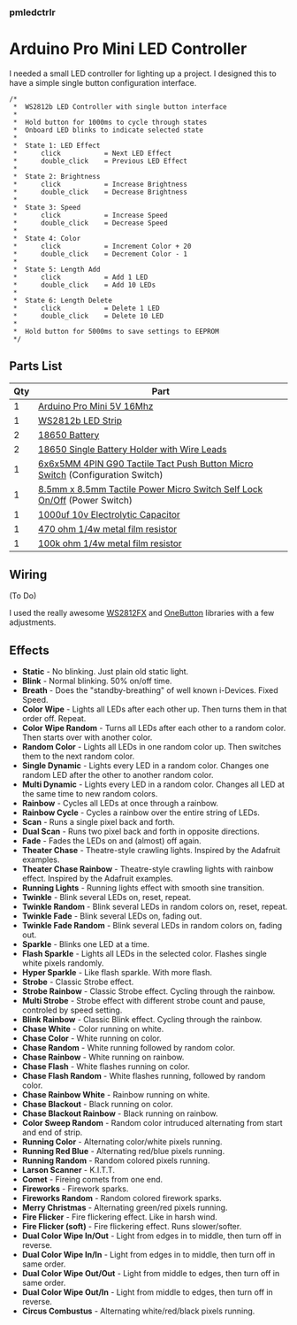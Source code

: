 ### pmledctrlr
# Arduino Pro Mini LED Controller

I needed a small LED controller for lighting up a project.  I designed this to have a simple single button configuration interface.

```
/*
 *  WS2812b LED Controller with single button interface
 *
 *  Hold button for 1000ms to cycle through states
 *  Onboard LED blinks to indicate selected state
 *
 *  State 1: LED Effect
 *      click           = Next LED Effect
 *      double_click    = Previous LED Effect
 *
 *  State 2: Brightness
 *      click           = Increase Brightness
 *      double_click    = Decrease Brightness
 *
 *  State 3: Speed
 *      click           = Increase Speed
 *      double_click    = Decrease Speed
 *
 *  State 4: Color
 *      click           = Increment Color + 20
 *      double_click    = Decrement Color - 1
 *
 *  State 5: Length Add
 *      click           = Add 1 LED
 *      double_click    = Add 10 LEDs
 *
 *  State 6: Length Delete
 *      click           = Delete 1 LED
 *      double_click    = Delete 10 LED
 *
 *  Hold button for 5000ms to save settings to EEPROM
 */
 ```


 ## Parts List

 Qty|Part
 ---|----
 1|[Arduino Pro Mini 5V 16Mhz](https://www.aliexpress.com/wholesale?SearchText=Arduino+Pro+Mini+5V+16Mhz)
 1|[WS2812b LED Strip](https://www.aliexpress.com/wholesale?SearchText=WS2812b+LED+Strip)
 2|[18650 Battery](https://www.aliexpress.com/wholesale?SearchText=18650+Battery)
 2|[18650 Single Battery Holder with Wire Leads](https://www.aliexpress.com/wholesale?SearchText=18650+Single+Battery+Holder+Wire)
  1|[6x6x5MM 4PIN G90 Tactile Tact Push Button Micro Switch](https://www.aliexpress.com/wholesale?SearchText=6x6x5MM+4PIN+G90+Tactile+Push+Button+Micro+Switch) (Configuration Switch)
 1|[8.5mm x 8.5mm Tactile Power Micro Switch Self Lock On/Off](https://www.aliexpress.com/wholesale?SearchText=8.5mm+push+on+push+off+switch+tactile+power+micro) (Power Switch)
 1|[1000uf 10v Electrolytic Capacitor](https://www.aliexpress.com/wholesale?SearchText=1000uf+10v+electrolytic+capacitor)
 1|[470 ohm 1/4w metal film resistor](https://www.aliexpress.com/wholesale?SearchText=470+ohm+1%2F4w+resistor+metal+film)
 1|[100k ohm 1/4w metal film resistor](https://www.aliexpress.com/wholesale?SearchText=100k+ohm+1%2F4w+resistor+metal+film)

## Wiring

(To Do)


 I used the really awesome [WS2812FX](https://github.com/kitesurfer1404/WS2812FX) and [OneButton](https://github.com/mathertel/OneButton) libraries with a few adjustments.

 Effects
-------

* **Static** - No blinking. Just plain old static light.
* **Blink** - Normal blinking. 50% on/off time.
* **Breath** - Does the "standby-breathing" of well known i-Devices. Fixed Speed.
* **Color Wipe** - Lights all LEDs after each other up. Then turns them in that order off. Repeat.
* **Color Wipe Random** - Turns all LEDs after each other to a random color. Then starts over with another color.
* **Random Color** - Lights all LEDs in one random color up. Then switches them to the next random color.
* **Single Dynamic** - Lights every LED in a random color. Changes one random LED after the other to another random color.
* **Multi Dynamic** - Lights every LED in a random color. Changes all LED at the same time to new random colors.
* **Rainbow** - Cycles all LEDs at once through a rainbow.
* **Rainbow Cycle** - Cycles a rainbow over the entire string of LEDs.
* **Scan** - Runs a single pixel back and forth.
* **Dual Scan** - Runs two pixel back and forth in opposite directions.
* **Fade** - Fades the LEDs on and (almost) off again.
* **Theater Chase** - Theatre-style crawling lights. Inspired by the Adafruit examples.
* **Theater Chase Rainbow** - Theatre-style crawling lights with rainbow effect. Inspired by the Adafruit examples.
* **Running Lights** - Running lights effect with smooth sine transition.
* **Twinkle** - Blink several LEDs on, reset, repeat.
* **Twinkle Random** - Blink several LEDs in random colors on, reset, repeat.
* **Twinkle Fade** - Blink several LEDs on, fading out.
* **Twinkle Fade Random** - Blink several LEDs in random colors on, fading out.
* **Sparkle** - Blinks one LED at a time.
* **Flash Sparkle** - Lights all LEDs in the selected color. Flashes single white pixels randomly.
* **Hyper Sparkle** - Like flash sparkle. With more flash.
* **Strobe** - Classic Strobe effect.
* **Strobe Rainbow** - Classic Strobe effect. Cycling through the rainbow.
* **Multi Strobe** - Strobe effect with different strobe count and pause, controled by speed setting.
* **Blink Rainbow** - Classic Blink effect. Cycling through the rainbow.
* **Chase White** - Color running on white.
* **Chase Color** - White running on color.
* **Chase Random** - White running followed by random color.
* **Chase Rainbow** - White running on rainbow.
* **Chase Flash** - White flashes running on color.
* **Chase Flash Random** - White flashes running, followed by random color.
* **Chase Rainbow White** - Rainbow running on white.
* **Chase Blackout** - Black running on color.
* **Chase Blackout Rainbow** - Black running on rainbow.
* **Color Sweep Random** - Random color intruduced alternating from start and end of strip.
* **Running Color** - Alternating color/white pixels running.
* **Running Red Blue** - Alternating red/blue pixels running.
* **Running Random** - Random colored pixels running.
* **Larson Scanner** - K.I.T.T.
* **Comet** - Fireing comets from one end.
* **Fireworks** - Firework sparks.
* **Fireworks Random** - Random colored firework sparks.
* **Merry Christmas** - Alternating green/red pixels running.
* **Fire Flicker** - Fire flickering effect. Like in harsh wind.
* **Fire Flicker (soft)** - Fire flickering effect. Runs slower/softer.
* **Dual Color Wipe In/Out** - Light from edges in to middle, then turn off in reverse.
* **Dual Color Wipe In/In** - Light from edges in to middle, then turn off in same order.
* **Dual Color Wipe Out/Out** - Light from middle to edges, then turn off in same order.
* **Dual Color Wipe Out/In** - Light from middle to edges, then turn off in reverse.
* **Circus Combustus** - Alternating white/red/black pixels running.

